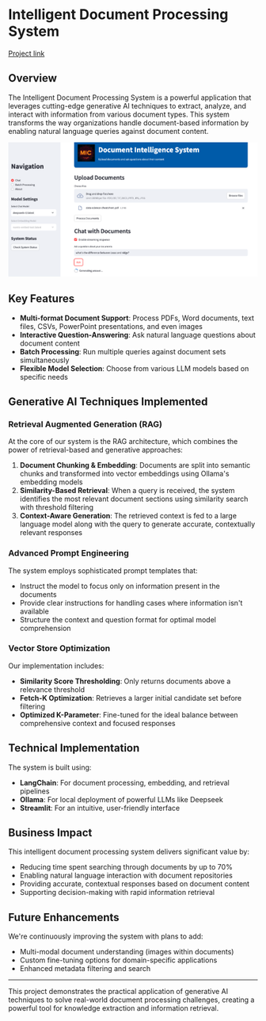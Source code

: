# Intelligent Document Processing System

[Project link](https://github.com/tankwin08/doc_intelligence_process)

## Overview

The Intelligent Document Processing System is a powerful application that leverages cutting-edge generative AI techniques to extract, analyze, and interact with information from various document types. This system transforms the way organizations handle document-based information by enabling natural language queries against document content.

![solution demo](../../img/genai_rag.png)


## Key Features

- **Multi-format Document Support**: Process PDFs, Word documents, text files, CSVs, PowerPoint presentations, and even images
- **Interactive Question-Answering**: Ask natural language questions about document content
- **Batch Processing**: Run multiple queries against document sets simultaneously
- **Flexible Model Selection**: Choose from various LLM models based on specific needs

## Generative AI Techniques Implemented

### Retrieval Augmented Generation (RAG)

At the core of our system is the RAG architecture, which combines the power of retrieval-based and generative approaches:

1. **Document Chunking & Embedding**: Documents are split into semantic chunks and transformed into vector embeddings using Ollama's embedding models
2. **Similarity-Based Retrieval**: When a query is received, the system identifies the most relevant document sections using similarity search with threshold filtering
3. **Context-Aware Generation**: The retrieved context is fed to a large language model along with the query to generate accurate, contextually relevant responses

### Advanced Prompt Engineering

The system employs sophisticated prompt templates that:

- Instruct the model to focus only on information present in the documents
- Provide clear instructions for handling cases where information isn't available
- Structure the context and question format for optimal model comprehension

### Vector Store Optimization

Our implementation includes:

- **Similarity Score Thresholding**: Only returns documents above a relevance threshold
- **Fetch-K Optimization**: Retrieves a larger initial candidate set before filtering
- **Optimized K-Parameter**: Fine-tuned for the ideal balance between comprehensive context and focused responses

## Technical Implementation

The system is built using:

- **LangChain**: For document processing, embedding, and retrieval pipelines
- **Ollama**: For local deployment of powerful LLMs like Deepseek
- **Streamlit**: For an intuitive, user-friendly interface

## Business Impact

This intelligent document processing system delivers significant value by:

- Reducing time spent searching through documents by up to 70%
- Enabling natural language interaction with document repositories
- Providing accurate, contextual responses based on document content
- Supporting decision-making with rapid information retrieval

## Future Enhancements

We're continuously improving the system with plans to add:

- Multi-modal document understanding (images within documents)
- Custom fine-tuning options for domain-specific applications
- Enhanced metadata filtering and search

---

This project demonstrates the practical application of generative AI techniques to solve real-world document processing challenges, creating a powerful tool for knowledge extraction and information retrieval.